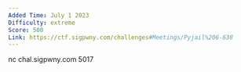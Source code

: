 ```yaml
---
Added Time: July 1 2023
Difficulty: extreme
Score: 500
Link: https://ctf.sigpwny.com/challenges#Meetings/Pyjail%206-638
---
```

nc chal.sigpwny.com 5017
